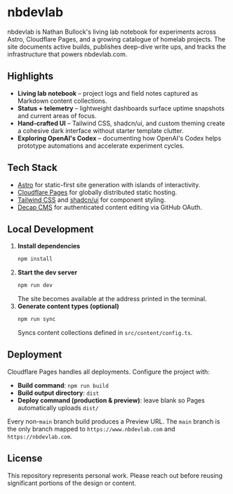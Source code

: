 # nbdevlab

nbdevlab is Nathan Bullock's living lab notebook for experiments across Astro, Cloudflare Pages, and a growing catalogue of homelab projects. The site documents active builds, publishes deep-dive write ups, and tracks the infrastructure that powers nbdevlab.com.

## Highlights
- **Living lab notebook** – project logs and field notes captured as Markdown content collections.
- **Status + telemetry** – lightweight dashboards surface uptime snapshots and current areas of focus.
- **Hand-crafted UI** – Tailwind CSS, shadcn/ui, and custom theming create a cohesive dark interface without starter template clutter.
- **Exploring OpenAI's Codex** – documenting how OpenAI's Codex helps prototype automations and accelerate experiment cycles.

## Tech Stack
- [Astro](https://astro.build/) for static-first site generation with islands of interactivity.
- [Cloudflare Pages](https://pages.cloudflare.com/) for globally distributed static hosting.
- [Tailwind CSS](https://tailwindcss.com/) and [shadcn/ui](https://ui.shadcn.com/) for component styling.
- [Decap CMS](https://decapcms.org/) for authenticated content editing via GitHub OAuth.

## Local Development
1. **Install dependencies**
   ```bash
   npm install
   ```
2. **Start the dev server**
   ```bash
   npm run dev
   ```
   The site becomes available at the address printed in the terminal.
3. **Generate content types (optional)**
   ```bash
   npm run sync
   ```
   Syncs content collections defined in `src/content/config.ts`.

## Deployment
Cloudflare Pages handles all deployments. Configure the project with:

- **Build command**: `npm run build`
- **Build output directory**: `dist`
- **Deploy command (production & preview)**: leave blank so Pages automatically uploads `dist/`

Every non-`main` branch build produces a Preview URL. The `main` branch is the only branch mapped to `https://www.nbdevlab.com` and `https://nbdevlab.com`.

## License
This repository represents personal work. Please reach out before reusing significant portions of the design or content.
